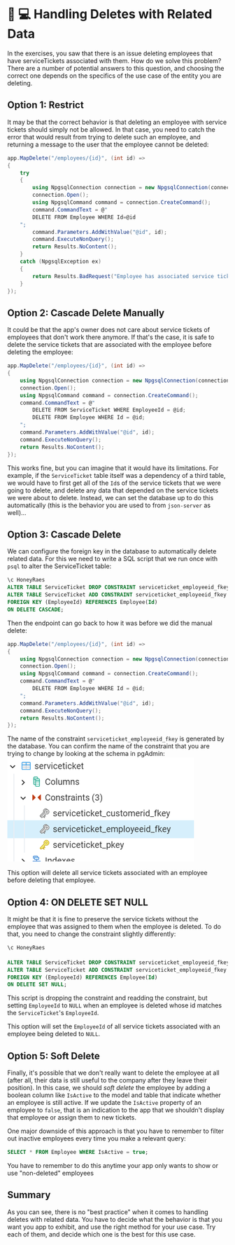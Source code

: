 # 🍯 💻 Handling Deletes with Related Data
In the exercises, you saw that there is an issue deleting employees that have serviceTickets associated with them. How do we solve this problem? There are a number of potential answers to this question, and choosing the correct one depends on the specifics of the use case of the entity you are deleting.

## Option 1: Restrict
It may be that the correct behavior is that deleting an employee with service tickets should simply not be allowed. In that case, you need to catch the error that would result from trying to delete such an employee, and returning a message to the user that the employee cannot be deleted:
``` csharp
app.MapDelete("/employees/{id}", (int id) =>
{
    try
    {
        using NpgsqlConnection connection = new NpgsqlConnection(connectionString);
        connection.Open();
        using NpgsqlCommand command = connection.CreateCommand();
        command.CommandText = @"
        DELETE FROM Employee WHERE Id=@id
    ";
        command.Parameters.AddWithValue("@id", id);
        command.ExecuteNonQuery();
        return Results.NoContent();
    }
    catch (NpgsqlException ex)
    {
        return Results.BadRequest("Employee has associated service tickets and cannot be deleted");
    }
});
```
## Option 2: Cascade Delete Manually
It could be that the app's owner does not care about service tickets of employees that don't work there anymore. If that's the case, it is safe to delete the service tickets that are associated with the employee before deleting the employee:
``` csharp
app.MapDelete("/employees/{id}", (int id) =>
{
    using NpgsqlConnection connection = new NpgsqlConnection(connectionString);
    connection.Open();
    using NpgsqlCommand command = connection.CreateCommand();
    command.CommandText = @"
        DELETE FROM ServiceTicket WHERE EmployeeId = @id;
        DELETE FROM Employee WHERE Id = @id;
    ";
    command.Parameters.AddWithValue("@id", id);
    command.ExecuteNonQuery();
    return Results.NoContent();
});
```
This works fine, but you can imagine that it would have its limitations. For example, if the `ServiceTicket` table itself was a dependency of a third table, we would have to first get all of the `Id`s of the service tickets that we were going to delete, and delete any data that depended on the service tickets we were about to delete. Instead, we can set the database up to do this automatically (this is the behavior you are used to from `json-server` as well)...

## Option 3: Cascade Delete
We can configure the foreign key in the database to automatically delete related data. For this we need to write a SQL script that we run once with `psql` to alter the ServiceTicket table:
``` sql
\c HoneyRaes
ALTER TABLE ServiceTicket DROP CONSTRAINT serviceticket_employeeid_fkey;
ALTER TABLE ServiceTicket ADD CONSTRAINT serviceticket_employeeid_fkey
FOREIGN KEY (EmployeeId) REFERENCES Employee(Id)
ON DELETE CASCADE;
```
Then the endpoint can go back to how it was before we did the manual delete:
``` csharp
app.MapDelete("/employees/{id}", (int id) =>
{
    using NpgsqlConnection connection = new NpgsqlConnection(connectionString);
    connection.Open();
    using NpgsqlCommand command = connection.CreateCommand();
    command.CommandText = @"
        DELETE FROM Employee WHERE Id = @id;
    ";
    command.Parameters.AddWithValue("@id", id);
    command.ExecuteNonQuery();
    return Results.NoContent();
});
```

The name of the constraint `serviceticket_employeeid_fkey` is generated by the database. You can confirm the name of the constraint that you are trying to change by looking at the schema in pgAdmin:
<br>
![service ticket constraints](../../assets/pg-admin-constraints.png)

This option will delete all service tickets associated with an employee before deleting that employee. 

## Option 4: ON DELETE SET NULL
It might be that it is fine to preserve the service tickets without the employee that was assigned to them when the employee is deleted. To do that, you need to change the constraint slightly differently:
``` sql
\c HoneyRaes

ALTER TABLE ServiceTicket DROP CONSTRAINT serviceticket_employeeid_fkey;
ALTER TABLE ServiceTicket ADD CONSTRAINT serviceticket_employeeid_fkey
FOREIGN KEY (EmployeeId) REFERENCES Employee(Id)
ON DELETE SET NULL;
```
This script is dropping the constraint and readding the constraint, but setting `EmployeeId` to `NULL` when an employee is deleted whose id matches the `ServiceTicket`'s `EmployeeId`.

This option will set the `EmployeeId` of all service tickets associated with an employee being deleted to `NULL`.  

## Option 5: Soft Delete
Finally, it's possible that we don't really want to delete the employee at all (after all, their data is still useful to the company after they leave their position). In this case, we should _soft delete_ the employee by adding a boolean column like `IsActive` to the model and table that indicate whether an employee is still active. If we update the `IsActive` property of an employee to `false`, that is an indication to the app that we shouldn't display that employee or assign them to new tickets. 

One major downside of this approach is that you have to remember to filter out inactive employees every time you make a relevant query: 
``` sql
SELECT * FROM Employee WHERE IsActive = true;
```
You have to remember to do this anytime your app only wants to show or use "non-deleted" employees

## Summary
As you can see, there is no "best practice" when it comes to handling deletes with related data. You have to decide what the behavior is that you want you app to exhibit, and use the right method for your use case. Try each of them, and decide which one is the best for this use case. 